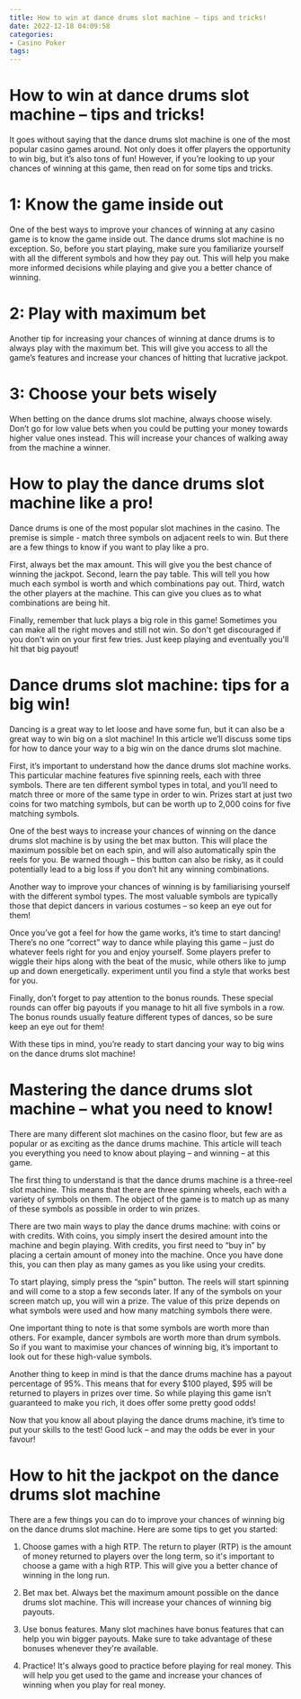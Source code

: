```yaml
---
title: How to win at dance drums slot machine – tips and tricks!
date: 2022-12-18 04:09:58
categories:
- Casino Poker
tags:
---
```



#  How to win at dance drums slot machine – tips and tricks!

It goes without saying that the dance drums slot machine is one of the most popular casino games around. Not only does it offer players the opportunity to win big, but it’s also tons of fun! However, if you’re looking to up your chances of winning at this game, then read on for some tips and tricks.

# 1: Know the game inside out

One of the best ways to improve your chances of winning at any casino game is to know the game inside out. The dance drums slot machine is no exception. So, before you start playing, make sure you familiarize yourself with all the different symbols and how they pay out. This will help you make more informed decisions while playing and give you a better chance of winning.

# 2: Play with maximum bet

Another tip for increasing your chances of winning at dance drums is to always play with the maximum bet. This will give you access to all the game’s features and increase your chances of hitting that lucrative jackpot.

# 3: Choose your bets wisely

When betting on the dance drums slot machine, always choose wisely. Don’t go for low value bets when you could be putting your money towards higher value ones instead. This will increase your chances of walking away from the machine a winner.

#  How to play the dance drums slot machine like a pro!

Dance drums is one of the most popular slot machines in the casino. The premise is simple - match three symbols on adjacent reels to win. But there are a few things to know if you want to play like a pro.

First, always bet the max amount. This will give you the best chance of winning the jackpot. Second, learn the pay table. This will tell you how much each symbol is worth and which combinations pay out. Third, watch the other players at the machine. This can give you clues as to what combinations are being hit.

Finally, remember that luck plays a big role in this game! Sometimes you can make all the right moves and still not win. So don't get discouraged if you don't win on your first few tries. Just keep playing and eventually you'll hit that big payout!

#  Dance drums slot machine: tips for a big win!

Dancing is a great way to let loose and have some fun, but it can also be a great way to win big on a slot machine! In this article we’ll discuss some tips for how to dance your way to a big win on the dance drums slot machine.

First, it’s important to understand how the dance drums slot machine works. This particular machine features five spinning reels, each with three symbols. There are ten different symbol types in total, and you’ll need to match three or more of the same type in order to win. Prizes start at just two coins for two matching symbols, but can be worth up to 2,000 coins for five matching symbols.

One of the best ways to increase your chances of winning on the dance drums slot machine is by using the bet max button. This will place the maximum possible bet on each spin, and will also automatically spin the reels for you. Be warned though – this button can also be risky, as it could potentially lead to a big loss if you don’t hit any winning combinations.

Another way to improve your chances of winning is by familiarising yourself with the different symbol types. The most valuable symbols are typically those that depict dancers in various costumes – so keep an eye out for them!

Once you’ve got a feel for how the game works, it’s time to start dancing! There’s no one “correct” way to dance while playing this game – just do whatever feels right for you and enjoy yourself. Some players prefer to wiggle their hips along with the beat of the music, while others like to jump up and down energetically. experiment until you find a style that works best for you.

Finally, don’t forget to pay attention to the bonus rounds. These special rounds can offer big payouts if you manage to hit all five symbols in a row. The bonus rounds usually feature different types of dances, so be sure keep an eye out for them!

With these tips in mind, you’re ready to start dancing your way to big wins on the dance drums slot machine!

#  Mastering the dance drums slot machine – what you need to know!

There are many different slot machines on the casino floor, but few are as popular or as exciting as the dance drums machine. This article will teach you everything you need to know about playing – and winning – at this game.

The first thing to understand is that the dance drums machine is a three-reel slot machine. This means that there are three spinning wheels, each with a variety of symbols on them. The object of the game is to match up as many of these symbols as possible in order to win prizes.

There are two main ways to play the dance drums machine: with coins or with credits. With coins, you simply insert the desired amount into the machine and begin playing. With credits, you first need to “buy in” by placing a certain amount of money into the machine. Once you have done this, you can then play as many games as you like using your credits.

To start playing, simply press the “spin” button. The reels will start spinning and will come to a stop a few seconds later. If any of the symbols on your screen match up, you will win a prize. The value of this prize depends on what symbols were used and how many matching symbols there were.

One important thing to note is that some symbols are worth more than others. For example, dancer symbols are worth more than drum symbols. So if you want to maximise your chances of winning big, it’s important to look out for these high-value symbols.

Another thing to keep in mind is that the dance drums machine has a payout percentage of 95%. This means that for every $100 played, $95 will be returned to players in prizes over time. So while playing this game isn’t guaranteed to make you rich, it does offer some pretty good odds!

Now that you know all about playing the dance drums machine, it’s time to put your skills to the test! Good luck – and may the odds be ever in your favour!

#  How to hit the jackpot on the dance drums slot machine

There are a few things you can do to improve your chances of winning big on the dance drums slot machine. Here are some tips to get you started:

1. Choose games with a high RTP. The return to player (RTP) is the amount of money returned to players over the long term, so it's important to choose a game with a high RTP. This will give you a better chance of winning in the long run.

2. Bet max bet. Always bet the maximum amount possible on the dance drums slot machine. This will increase your chances of winning big payouts.

3. Use bonus features. Many slot machines have bonus features that can help you win bigger payouts. Make sure to take advantage of these bonuses whenever they're available.

4. Practice! It's always good to practice before playing for real money. This will help you get used to the game and increase your chances of winning when you play for real money.